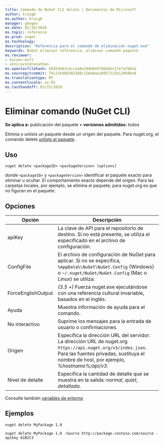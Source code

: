 ```yaml
---
title: Comando de NuGet CLI delete | Documentos de Microsoft
author: kraigb
ms.author: kraigb
manager: ghogen
ms.date: 01/18/2018
ms.topic: reference
ms.prod: nuget
ms.technology: 
description: "Referencia para el comando de eliminación nuget.exe"
keywords: NuGet eliminar referencia, eliminar comando paquete
ms.reviewer:
- karann-msft
- unniravindranathan
ms.openlocfilehash: b5d53b83cdccaa8e284b844786b0ec27e7afb63a
ms.sourcegitcommit: 74c21b406302288c158e8ae26057132b12960be8
ms.translationtype: MT
ms.contentlocale: es-ES
ms.lasthandoff: 03/15/2018
---
```

# <a name="delete-command-nuget-cli"></a>Eliminar comando (NuGet CLI)

**Se aplica a:** publicación del paquete &bullet; **versiones admitidas:** todos

Elimina o unlists un paquete desde un origen del paquete. Para nuget.org, el comando delete [unlists el paquete](../policies/deleting-packages.md).

## <a name="usage"></a>Uso

```cli
nuget delete <packageID> <packageVersion> [options]
```

donde `<packageID>` y `<packageVersion>` identificar el paquete exacto para eliminar u ocultar. El comportamiento exacto depende del origen. Para las carpetas locales, por ejemplo, se elimina el paquete; para nuget.org es que no figuran en el paquete.

## <a name="options"></a>Opciones

| Opción | Descripción |
| --- | --- |
| apiKey | La clave de API para el repositorio de destino. Si no está presente, se utiliza el especificado en el archivo de configuración. |
| ConfigFile | El archivo de configuración de NuGet para aplicar. Si no se especifica, `%AppData%\NuGet\NuGet.Config` (Windows) o `~/.nuget/NuGet/NuGet.Config` (Mac o Linux) se utiliza.|
| ForceEnglishOutput | *(3.5 +)*  Fuerza nuget.exe ejecutándose con una referencia cultural invariable, basados en el inglés. |
| Ayuda | Muestra información de ayuda para el comando. |
| No interactivo | Suprime los mensajes para la entrada de usuario o confirmaciones. |
| Origen | Especifica la dirección URL del servidor. La dirección URL de nuget.org `https://api.nuget.org/v3/index.json`. Para las fuentes privadas, sustituya el nombre de host, por ejemplo, *%hostname%/api/v3*. |
| Nivel de detalle | Especifica la cantidad de detalle que se muestra en la salida: *normal*, *quiet*, *detallada*. |

Consulte también [variables de entorno](cli-ref-environment-variables.md)

## <a name="examples"></a>Ejemplos

```cli
nuget delete MyPackage 1.0

nuget delete MyPackage 1.0 -Source http://package.contoso.com/source -apikey A1B2C3
```

